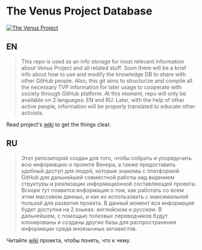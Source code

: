 The Venus Project Database
===============
[![The Venus Project](http://civilisation2.org/wp-content/uploads/2012/03/topTVPlogo.png)](http://thevenusproject.com)

## EN
>This repo is used as an info storage for most relevant information about Venus Project and all related stuff.
Soon there will be a brief info about how to use and modify the knowledge DB to share with other GitHub people.
Also, this git aims to structurize and compile all the necessary TVP information for later usage to cooperate with society through GitHub platform. At this moment, repo will only be available on 2 languages: EN and RU. Later, with the help of other active people, information will be properly translated to educate other activists.

Read project's [wiki](https://github.com/thevenusproject-dev/database/wiki) to get the things clear.
## RU
>Этот репозиторий создан для того, чтобы собрать и упорядочить всю информацию о проекте Венера, а также предоставить удобный доступ для людей, которые знакомы с платформой GitHub для дальнейшей совместной работы над видением структуры и реализации информационной составляющей проекта. Вскоре тут появится информация о том, как работать со всем этим массивом данных, и как их использовать с максимальной пользой для развития проекта. В данный момент вся информация будет доступна на 2 языках: английском и русском. В дальнейшем, с помощью толковых переводчиков будут клонированы и созданы другие базы для распространения информации среди иноязычных активистов.

Читайте [wiki](https://github.com/thevenusproject-dev/database/wiki) проекта, чтобы понять, что к чему.
